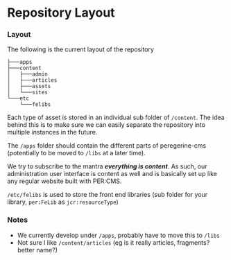 # Repository Layout

### Layout

The following is the current layout of the repository

```shell
├───apps
├───content
│   ├───admin
│   ├───articles
│   ├───assets
│   └───sites
└───etc
    └───felibs
```

Each type of asset is stored in an individual sub folder of `/content`. The idea behind 
this is to make sure we can easily separate the repository into multiple instances in
the future. 

The `/apps` folder should contain the different parts of peregerine-cms (potentially to 
be moved to `/libs` at a later time). 

We try to subscribe to the mantra ***everything is content***. As such, our administration 
user interface is content as well and is basically set up like any regular website built
with PER:CMS. 

`/etc/felibs` is used to store the front end libraries (sub folder for your library, 
`per:FeLib` as `jcr:resourceType`)

### Notes

- We currently develop under `/apps`, probably have to move this to `/libs`
- Not sure I like `/content/articles` (eg is it really articles, fragments? better name?)
